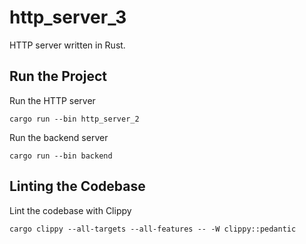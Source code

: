 # http_server_3

HTTP server written in Rust.

## Run the Project

Run the HTTP server
```
cargo run --bin http_server_2
```

Run the backend server
```
cargo run --bin backend
```

## Linting the Codebase

Lint the codebase with Clippy
```
cargo clippy --all-targets --all-features -- -W clippy::pedantic
```